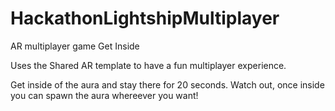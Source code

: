 # HackathonLightshipMultiplayer
AR multiplayer game Get Inside

Uses the Shared AR template to have a fun multiplayer experience.

Get inside of the aura and stay there for 20 seconds. Watch out, once inside you can spawn the aura whereever you want!
